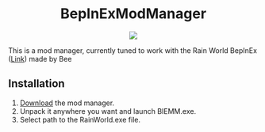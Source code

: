 <h1 align="center"> BepInExModManager </h1>
<p align="center">
  <img align="center" src="https://i.imgur.com/KYjnlPv.png">
</p>

This is a mod manager, currently tuned to work with the Rain World BepInEx ([Link](https://discord.com/channels/291184728944410624/431534164932689921/723915046648021053)) made by Bee
## Installation
1. [Download](https://github.com/PaperRonin/BIEMM/releases/download/0.82/BIEMM.zip) the mod manager.
2. Unpack it anywhere you want and launch BIEMM.exe.
3. Select path to the RainWorld.exe file.
